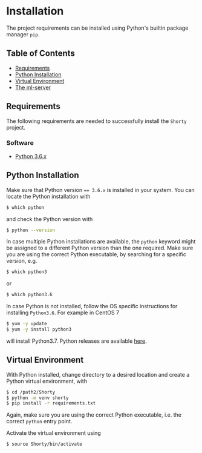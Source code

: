 # Installation

The project requirements can be installed using Python's builtin package manager `pip`.

## Table of Contents

* [Requirements](#requirements)
* [Python Installation](#python-installation)
* [Virtual Environment](#virtual-environment)
* [The ml-server](#the-ml-server)


## Requirements

The following requirements are needed to successfully install the `Shorty` project.

### Software

* [Python 3.6.x](https://www.python.org/)

## Python Installation

Make sure that Python version `== 3.6.x` is installed in your system. You can locate the Python
installation with
```bash
$ which python
```
and check the Python version with
```bash
$ python --version
```
In case multiple Python installations are available, the `python` keyword might be assigned to a
different Python version than the one required. Make sure you are using the correct Python executable,
by searching for a specific version, e.g.
```bash
$ which python3
```
or
```bash
$ which python3.6
```
In case Python is not installed, follow the OS specific instructions for installing `Python3.6`. For
example in CentOS 7
```bash
$ yum -y update
$ yum -y install python3
```
will install Python3.7. Python releases are available [here](https://www.python.org/downloads/source/).


## Virtual Environment

With Python installed, change directory to a desired location and create a Python virtual environment,
with
```bash
$ cd /path2/Shorty
$ python -m venv shorty
$ pip install -r requirements.txt
```
Again, make sure you are using the correct Python executable, i.e. the correct `python` entry point.

Activate the virtual environment using
```bash
$ source Shorty/bin/activate
```
